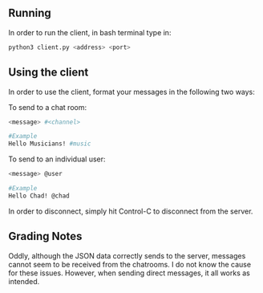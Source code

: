 ## Running
In order to run the client, in bash terminal type in:

```bash
python3 client.py <address> <port>
```

## Using the client
In order to use the client, format your messages in the following two ways:

To send to a chat room:
```bash
<message> #<channel>

#Example
Hello Musicians! #music
```

To send to an individual user:
```bash
<message> @user

#Example
Hello Chad! @chad
```

In order to disconnect, simply hit Control-C to disconnect from the server.

## Grading Notes

Oddly, although the JSON data correctly sends to the server, messages cannot seem to be received from the chatrooms. I do not know the cause for these issues. However, when sending direct messages, it all works as intended.